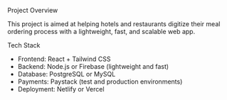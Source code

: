 Project Overview

This project is aimed at helping hotels and restaurants digitize their meal ordering process with a lightweight, fast, and scalable web app.

Tech Stack

- Frontend: React + Tailwind CSS
- Backend: Node.js or Firebase (lightweight and fast)
- Database: PostgreSQL or MySQL
- Payments: Paystack (test and production environments)
- Deployment: Netlify or Vercel

